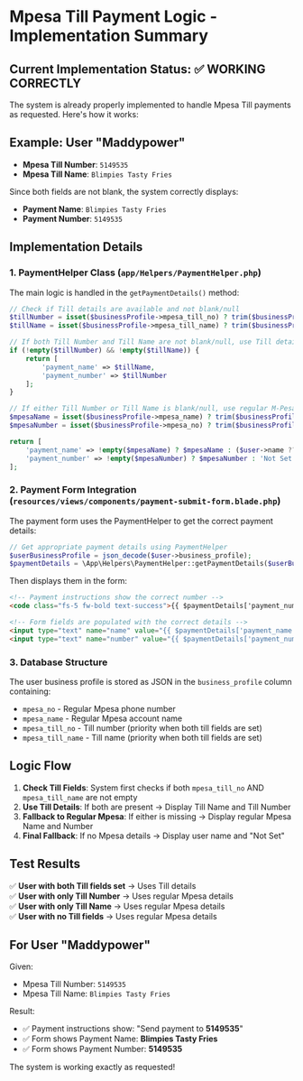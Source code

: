 # Mpesa Till Payment Logic - Implementation Summary

## Current Implementation Status: ✅ WORKING CORRECTLY

The system is already properly implemented to handle Mpesa Till payments as requested. Here's how it works:

## Example: User "Maddypower"
- **Mpesa Till Number**: `5149535`
- **Mpesa Till Name**: `Blimpies Tasty Fries`

Since both fields are not blank, the system correctly displays:
- **Payment Name**: `Blimpies Tasty Fries`
- **Payment Number**: `5149535`

## Implementation Details

### 1. PaymentHelper Class (`app/Helpers/PaymentHelper.php`)
The main logic is handled in the `getPaymentDetails()` method:

```php
// Check if Till details are available and not blank/null
$tillNumber = isset($businessProfile->mpesa_till_no) ? trim($businessProfile->mpesa_till_no) : '';
$tillName = isset($businessProfile->mpesa_till_name) ? trim($businessProfile->mpesa_till_name) : '';

// If both Till Number and Till Name are not blank/null, use Till details
if (!empty($tillNumber) && !empty($tillName)) {
    return [
        'payment_name' => $tillName,
        'payment_number' => $tillNumber
    ];
}

// If either Till Number or Till Name is blank/null, use regular M-Pesa details
$mpesaName = isset($businessProfile->mpesa_name) ? trim($businessProfile->mpesa_name) : '';
$mpesaNumber = isset($businessProfile->mpesa_no) ? trim($businessProfile->mpesa_no) : '';

return [
    'payment_name' => !empty($mpesaName) ? $mpesaName : ($user->name ?? 'Not Set'),
    'payment_number' => !empty($mpesaNumber) ? $mpesaNumber : 'Not Set'
];
```

### 2. Payment Form Integration (`resources/views/components/payment-submit-form.blade.php`)
The payment form uses the PaymentHelper to get the correct payment details:

```php
// Get appropriate payment details using PaymentHelper
$userBusinessProfile = json_decode($user->business_profile);
$paymentDetails = \App\Helpers\PaymentHelper::getPaymentDetails($userBusinessProfile, $user);
```

Then displays them in the form:
```html
<!-- Payment instructions show the correct number -->
<code class="fs-5 fw-bold text-success">{{ $paymentDetails['payment_number'] }}</code>

<!-- Form fields are populated with the correct details -->
<input type="text" name="name" value="{{ $paymentDetails['payment_name'] }}" readonly>
<input type="text" name="number" value="{{ $paymentDetails['payment_number'] }}" readonly>
```

### 3. Database Structure
The user business profile is stored as JSON in the `business_profile` column containing:
- `mpesa_no` - Regular Mpesa phone number
- `mpesa_name` - Regular Mpesa account name
- `mpesa_till_no` - Till number (priority when both till fields are set)
- `mpesa_till_name` - Till name (priority when both till fields are set)

## Logic Flow

1. **Check Till Fields**: System first checks if both `mpesa_till_no` AND `mpesa_till_name` are not empty
2. **Use Till Details**: If both are present → Display Till Name and Till Number
3. **Fallback to Regular Mpesa**: If either is missing → Display regular Mpesa Name and Number
4. **Final Fallback**: If no Mpesa details → Display user name and "Not Set"

## Test Results

✅ **User with both Till fields set** → Uses Till details  
✅ **User with only Till Number** → Uses regular Mpesa details  
✅ **User with only Till Name** → Uses regular Mpesa details  
✅ **User with no Till fields** → Uses regular Mpesa details  

## For User "Maddypower"

Given:
- Mpesa Till Number: `5149535`
- Mpesa Till Name: `Blimpies Tasty Fries`

Result:
- ✅ Payment instructions show: "Send payment to **5149535**"
- ✅ Form shows Payment Name: **Blimpies Tasty Fries**
- ✅ Form shows Payment Number: **5149535**

The system is working exactly as requested!